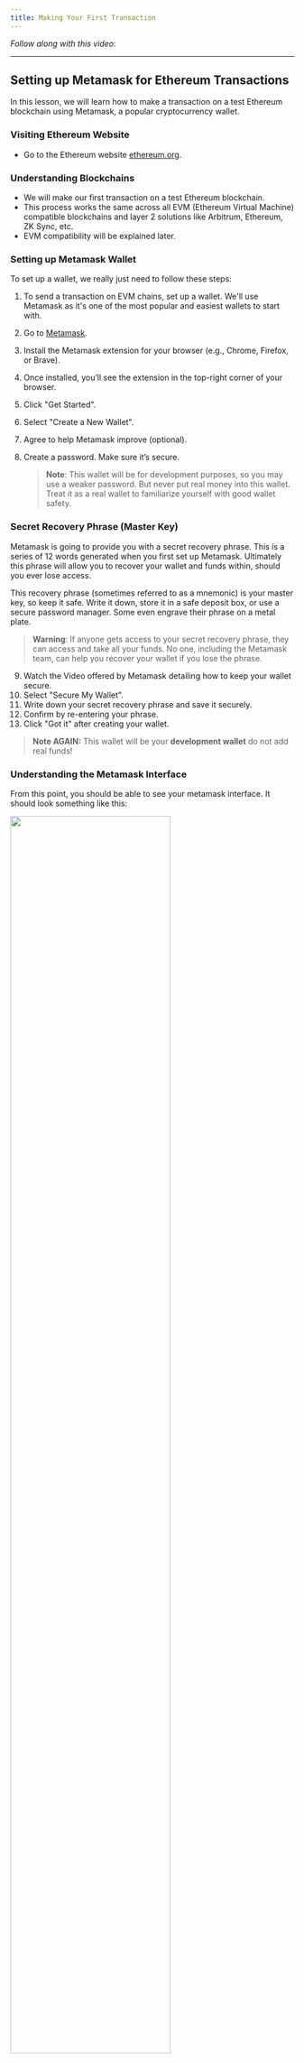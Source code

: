 ```yaml
---
title: Making Your First Transaction
---
```


_Follow along with this video:_

---

## Setting up Metamask for Ethereum Transactions

In this lesson, we will learn how to make a transaction on a test Ethereum blockchain using Metamask, a popular cryptocurrency wallet.

### Visiting Ethereum Website

- Go to the Ethereum website [ethereum.org](https://ethereum.org).

### Understanding Blockchains

- We will make our first transaction on a test Ethereum blockchain.
- This process works the same across all EVM (Ethereum Virtual Machine) compatible blockchains and layer 2 solutions like Arbitrum, Ethereum, ZK Sync, etc.
- EVM compatibility will be explained later.

### Setting up Metamask Wallet

To set up a wallet, we really just need to follow these steps:

1. To send a transaction on EVM chains, set up a wallet. We'll use Metamask as it's one of the most popular and easiest wallets to start with.
2. Go to [Metamask](https://metamask.io).
3. Install the Metamask extension for your browser (e.g., Chrome, Firefox, or Brave).
4. Once installed, you’ll see the extension in the top-right corner of your browser.
5. Click "Get Started".
6. Select "Create a New Wallet".
7. Agree to help Metamask improve (optional).
8. Create a password. Make sure it’s secure.

   > **Note**: This wallet will be for development purposes, so you may use a weaker password. But never put real money into this wallet. Treat it as a real wallet to familiarize yourself with good wallet safety.

### Secret Recovery Phrase (Master Key)

Metamask is going to provide you with a secret recovery phrase. This is a series of 12 words generated when you first set up Metamask. Ultimately this phrase will allow you to recover your wallet and funds within, should you ever lose access.

This recovery phrase (sometimes referred to as a mnemonic) is your master key, so keep it safe. Write it down, store it in a safe deposit box, or use a secure password manager. Some even engrave their phrase on a metal plate.

> **Warning**: If anyone gets access to your secret recovery phrase, they can access and take all your funds. No one, including the Metamask team, can help you recover your wallet if you lose the phrase.

9. Watch the Video offered by Metamask detailing how to keep your wallet secure.
10. Select "Secure My Wallet".
11. Write down your secret recovery phrase and save it securely.
12. Confirm by re-entering your phrase.
13. Click "Got it" after creating your wallet.

> **Note AGAIN:** This wallet will be your **development wallet** do not add real funds!

### Understanding the Metamask Interface

From this point, you should be able to see your metamask interface. It should look something like this:

<img src="/static/blockchain-basics/05-first-transaction/first-transaction1.png" width="75%" height="auto">

You can Pin Metamask to the top of your browser for easy access to this view in future.

A couple things to note:

1. In Metamask, you can create multiple accounts. Each account has a different address. You can do this by selected `Create Account` from the menu in the top right.~~~~
2. All accounts created in Metamask share the same secret phrase but have different private keys.

   **Note**: Access to the secret phrase grants control to all accounts, while access to a private key only grants control to a single account.

### Selecting a Network

Near the top of the Metamask interface, you’ll see “Ethereum Mainnet”. Click on it to see all the networks that Metamask can access.

Ethereum Mainnet is a live blockchain where real money is used. For the purposes of this course, we're not going to be working with Ethereum Mainnet. Instead, we'll be leveraging a testnet, a development chain used for creating and testing smart contracts.

In addition to this, we'll also be covering how to test and deploy on a _local_ chain, which we'll quickly learn is the _preferred_ way to test our code in most circumstances!

By toggling the `show test networks` option, we can see which testnets come included by default.

<img src="/static/blockchain-basics/05-first-transaction/first-transaction2.png" width="75%" height="auto">

We're able to switch networks simply by clicking on any network on the available list. Try out Sepolia!

> Do note - Testnets change often, they're run out of the goodness in people's hearts. If a particular testnet is unavailable or changes, please checkout the course GitHub repo or the section Updates area on Updraft for the latest testnet.

Just like Mainnets, testnets have blockexplorers available to us as well. We can navigate to [**Sepolia Etherscan**](https://sepolia.etherscan.io/) to see records of all the transactions that are happening on Sepolia.

### First Transaction

In order to experience your first transaction, we're going to navigate to a `faucet`. Faucets are services which allow you to claim some free `testEth` (in our case SepoliaEth) and use it in development.

[**Sepolia Faucet**](https://faucets.chain.link/sepolia)

<img src="/static/blockchain-basics/05-first-transaction/first-transaction3.png" width="75%" height="auto">

From this page you can connect your wallet with the click of a button. Once clicked, agree to the terms of service and select `Metamask`.

<img src="/static/blockchain-basics/05-first-transaction/first-transaction4.png" width="75%" height="auto">

Your Metamask should pop up and give you the option to select your account, following by a confirmation to connect your wallet.

<img src="/static/blockchain-basics/05-first-transaction/first-transaction5.png" width="75%" height="auto">
<img src="/static/blockchain-basics/05-first-transaction/first-transaction6.png" width="75%" height="auto">

In order to request testnet native tokens (like SepoliaEth) you'll need to verify your GitHub account. One that's done, you should be ready to send your request!

<img src="/static/blockchain-basics/05-first-transaction/first-transaction7.png" width="75%" height="auto">

After a brief delay we should see something like this!

<img src="/static/blockchain-basics/05-first-transaction/first-transaction8.png" width="75%" height="auto">

I encourage you to click the transaction hash, you'll be brought to Sepolia Etherscan and provided a tonne of information about the details of your transaction. Additionally, you should be able to open up your Metamask wallet and confirm you did indeed receive your requested Sepolia Eth!

<img src="/static/blockchain-basics/05-first-transaction/first-transaction9.png" width="75%" height="auto">

Try toggling your Metamask wallet between networks now, you'll notice that it's only on Sepolia that you've gained your test ETH. If you want to practice further, there are additional testnet blockchains with faucets available for you to try.

### Transaction Details

Taking a brief look at some of the details of our transaction on Etherscan, we're given a lot of insight. Understanding these properties is a fundamental part of being a blockchain developer. Some of the basic details include:

- Transaction Hash - This is a unique idenfier for our transaction
- From - the originating address of the transaction request
- To - the address a transaction was sent to
- Value - any funds included with the transaction
- Gas - the cost of the transaction to execute, we'll be looking into gas more closely in the next lesson.

<img src="/static/blockchain-basics/05-first-transaction/first-transaction10.png" width="75%" height="auto">

### Wrap Up

Congratulations! You've just sent your first transaction! You should be really proud. In the next lesson we're going to dive into the details of that transaction in an introduction to gas fees!
